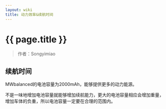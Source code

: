 ```yaml
---
layout: wiki
title: 动力效率&续航时间
---
```


# {{ page.title }}

>作者：Songyimiao

## 续航时间

MWbalanced的电池容量为2000mAh，能够提供更多的动力能源。

不是一味地增加电池容量就能够增加续航能力，更大的电池容量相应会增加重量，增加车体的负重，所以电池容量一定要在合理的范围内。
